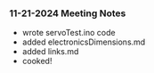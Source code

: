 ### 11-21-2024 Meeting Notes
- wrote servoTest.ino code
- added electronicsDimensions.md
- added links.md
- cooked!
